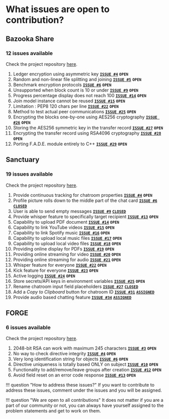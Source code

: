 # What issues are open to contribution?

## Bazooka Share

### 12 issues available

Check the project repository [here](https://github.com/astrosonic/bazooka-share/).

1.  Ledger encryption using asymmetric key [**`ISSUE #4`**](https://github.com/astrosonic/bazooka-share/issues/4) **`OPEN`**
2.  Random and non-linear file splitting and joining [**`ISSUE #5`**](https://github.com/astrosonic/bazooka-share/issues/5) **`OPEN`**
3.  Benchmark encryption protocols [**`ISSUE #6`**](https://github.com/astrosonic/bazooka-share/issues/6) **`OPEN`**
4.  Unsupported when block count is 10 or under [**`ISSUE #9`**](https://github.com/astrosonic/bazooka-share/issues/9) **`OPEN`**
5.  Progress percentage display does not reach 100 [**`ISSUE #14`**](https://github.com/astrosonic/bazooka-share/issues/14) **`OPEN`**
6.  Join model instance cannot be reused [**`ISSUE #15`**](https://github.com/astrosonic/bazooka-share/issues/15) **`OPEN`**
7.  Limitation : PEP8 120 chars per line [**`ISSUE #22`**](https://github.com/astrosonic/bazooka-share/issues/22) **`OPEN`**
8.  Method to test actual peer communications [**`ISSUE #25`**](https://github.com/astrosonic/bazooka-share/issues/25) **`OPEN`**
9.  Encrypting the blocks one-by-one using AES256 cryptography [**`ISSUE #26`**](https://github.com/astrosonic/bazooka-share/issues/26) **`OPEN`**
10. Storing the AES256 symmetric key in the transfer record [**`ISSUE #27`**](https://github.com/astrosonic/bazooka-share/issues/27) **`OPEN`**
11. Encrypting the transfer record using RSA4096 cryptography [**`ISSUE #28`**](https://github.com/astrosonic/bazooka-share/issues/28) **`OPEN`**
12. Porting F.A.D.E. module entirely to C++ [**`ISSUE #29`**](https://github.com/astrosonic/bazooka-share/issues/29) **`OPEN`**

## Sanctuary

### 19 issues available

Check the project repository [here](https://github.com/astrosonic/sanctuary/).

1.  Provide continuous tracking for chatroom properties [**`ISSUE #4`**](https://github.com/astrosonic/sanctuary/issues/4) **`OPEN`**
2.  Profile picture rolls down to the middle part of the chat card [**`ISSUE #6`**](https://github.com/astrosonic/sanctuary/issues/6) [**`CLOSED`**](https://github.com/astrosonic/sanctuary/pull/28)
3.  User is able to send empty messages [**`ISSUE #9`**](https://github.com/astrosonic/sanctuary/issues/9) [**`CLOSED`**](https://github.com/astrosonic/sanctuary/pull/29)
4.  Provide whisper feature to specifically target recipient [**`ISSUE #13`**](https://github.com/astrosonic/sanctuary/issues/13) **`OPEN`**
5.  Capability to upload PDF document [**`ISSUE #14`**](https://github.com/astrosonic/sanctuary/issues/14) **`OPEN`**
6.  Capability to link YouTube videos [**`ISSUE #15`**](https://github.com/astrosonic/sanctuary/issues/15) **`OPEN`**
7.  Capability to link Spotify music [**`ISSUE #16`**](https://github.com/astrosonic/sanctuary/issues/16) **`OPEN`**
8.  Capability to upload local music files [**`ISSUE #17`**](https://github.com/astrosonic/sanctuary/issues/17) **`OPEN`**
9.  Capability to upload local video files [**`ISSUE #18`**](https://github.com/astrosonic/sanctuary/issues/18) **`OPEN`**
10. Providing online display for PDFs [**`ISSUE #19`**](https://github.com/astrosonic/sanctuary/issues/19) **`OPEN`**
11. Providing online streaming for video [**`ISSUE #20`**](https://github.com/astrosonic/sanctuary/issues/20) **`OPEN`**
12. Providing online streaming for audio [**`ISSUE #21`**](https://github.com/astrosonic/sanctuary/issues/21) **`OPEN`**
13. Whisper feature for everyone [**`ISSUE #22`**](https://github.com/astrosonic/sanctuary/issues/22) **`OPEN`**
14. Kick feature for everyone [**`ISSUE #23`**](https://github.com/astrosonic/sanctuary/issues/23) **`OPEN`**
15. Active logging [**`ISSUE #24`**](https://github.com/astrosonic/sanctuary/issues/24) **`OPEN`**
16. Store secrets/API keys in environment variables [**`ISSUE #25`**](https://github.com/astrosonic/sanctuary/issues/25) **`OPEN`**
17. Rename chatroom input field placeholders [**`ISSUE #27`**](https://github.com/astrosonic/sanctuary/issues/27) [**`CLOSED`**](https://github.com/astrosonic/sanctuary/pull/30)
18. Add a *Copy to Clipboard* button for chatroom ID [**`ISSUE #31`**](https://github.com/astrosonic/sanctuary/issues/31) [**`ASSIGNED`**](https://github.com/astrosonic/sanctuary/issues/31)
19. Provide audio based chatting feature [**`ISSUE #34`**](https://github.com/astrosonic/sanctuary/issues/34) [**`ASSIGNED`**]((https://github.com/astrosonic/sanctuary/issues/34))

## FORGE

### 6 issues available

Check the project repository [here](https://github.com/astrosonic/forge/).

1. 2048-bit RSA can work with maximum 245 characters [**`ISSUE #3`**](https://github.com/astrosonic/forge/issues/3) **`OPEN`**
2. No way to check directive integrity [**`ISSUE #4`**](https://github.com/astrosonic/forge/issues/4) **`OPEN`**
3. Very long identification string for objects [**`ISSUE #6`**](https://github.com/astrosonic/forge/issues/6) **`OPEN`**
4. Directive uniqueness is totally based ONLY on subject [**`ISSUE #10`**](https://github.com/astrosonic/forge/issues/10) **`OPEN`**
5. Functionality to add/remove/leave groups after creation [**`ISSUE #12`**](https://github.com/astrosonic/forge/issues/12) **`OPEN`**
6. Avoid field reset on an error code response [**`ISSUE #13`**](https://github.com/astrosonic/forge/issues/13) **`OPEN`**

!!! question "How to address these issues?"
    If you want to contribute to address these issues, comment under the issues and you will be assigned.

!!! question "We are open to all contributions"
    It does not matter if you are a part of our community or not, you can always have yourself assigned to the problem statements and get to work on them.